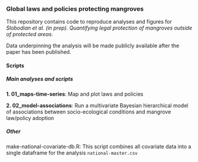 ### Global laws and policies protecting mangroves

This repository contains code to reproduce analyses and figures for *Slobodian et al. (in prep). Quantifying legal protection of mangroves outside of protected areas*.

Data underpinning the analysis will be made publicly available after the paper has been published.

#### Scripts

##### Main analyses and scripts

**1. 01_maps-time-series**: Map and plot laws and policies

**2. 02_model-associations**: Run a multivariate Bayesian hierarchical model of associations between socio-ecological conditions and mangrove law/policy adoption

##### Other

make-national-covariate-db.R: This script combines all covariate data into a single dataframe for the analysis `national-master.csv`

